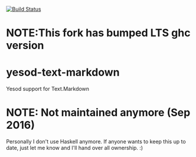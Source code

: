 [![Build Status](https://secure.travis-ci.org/Tarrasch/yesod-text-markdown.svg)](http://travis-ci.org/Tarrasch/yesod-text-markdown)

NOTE:This fork has bumped LTS ghc version
============================================

yesod-text-markdown
===================

Yesod support for Text.Markdown

# NOTE: Not maintained anymore (Sep 2016)

Personally I don't use Haskell anymore. If anyone wants to keep this up to date, just let me know and I'll hand over all ownership. :)
